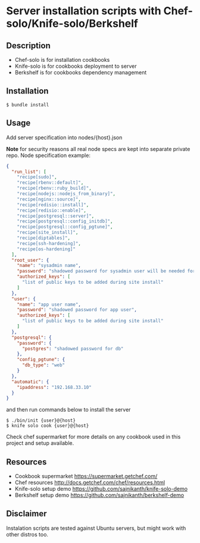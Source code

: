 # Server installation scripts with Chef-solo/Knife-solo/Berkshelf

## Description

* Chef-solo is for installation cookbooks
* Knife-solo is for cookbooks deployment to server
* Berkshelf is for cookbooks dependency management

## Installation
````
$ bundle install
````

## Usage
Add server specification into nodes/{host}.json

**Note** for security reasons all real node specs are kept into separate private repo. Node specification example:

````json
{
  "run_list": [
    "recipe[sudo]",
    "recipe[rbenv::default]",
    "recipe[rbenv::ruby_build]",
    "recipe[nodejs::nodejs_from_binary]",
    "recipe[nginx::source]",
    "recipe[redisio::install]",
    "recipe[redisio::enable]",
    "recipe[postgresql::server]",
    "recipe[postgresql::config_initdb]",
    "recipe[postgresql::config_pgtune]",
    "recipe[site_install]",
    "recipe[diptables]",
    "recipe[ssh-hardening]",
    "recipe[os-hardening]"
  ],
  "root_user": {
    "name": "sysadmin name",
    "password": "shadowed password for sysadmin user will be needed for sudo operations",
    "authorized_keys": [
      "list of public keys to be added during site install"
    ]
  },
  "user": {
    "name": "app user name",
    "password": "shadowed password for app user",
    "authorized_keys": [
      "list of public keys to be added during site install"
    ]
  },
  "postgresql": {
    "password": {
      "postgres": "shadowed password for db"
    },
    "config_pgtune": {
      "db_type": "web"
    }
  },
  "automatic": {
    "ipaddress": "192.168.33.10"
  }
}

````
and then run commands below to install the server
````
$ ./bin/init {user}@{host}
$ knife solo cook {user}@{host}
````
Check chef supermarket for more details on any cookbook used in this project and setup available.

## Resources
* Cookbook supermarket https://supermarket.getchef.com/
* Chef resources http://docs.getchef.com/chef/resources.html
* Knife-solo setup demo https://github.com/sajnikanth/knife-solo-demo
* Berkshelf setup demo https://github.com/sajnikanth/berkshelf-demo

## Disclaimer
Instalation scripts are tested against Ubuntu servers, but might work with other distros too.
